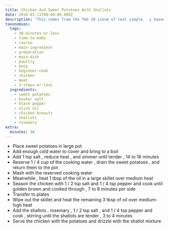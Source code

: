 ```yaml
---
title: Chicken And Sweet Potatoes With Shallots
date: 2010-01-11T00:00:00.000Z
description: "This comes from the feb 10 issue of real simple.  i haven't made it yet, but doesn't it look yummy??\r\na note they made-mash the potatoes with some of the cooking water instead of butter and milk to reduce calories and fat."
taxonomies:
  tags:
    - 30-minutes-or-less
    - time-to-make
    - course
    - main-ingredient
    - preparation
    - main-dish
    - poultry
    - easy
    - beginner-cook
    - chicken
    - meat
    - 3-steps-or-less
  ingredients:
    - sweet potatoes
    - kosher salt
    - black pepper
    - olive oil
    - chicken breasts
    - shallots
    - rosemary
extra:
  minutes: 30
---
```

 - Place sweet potatoes in large pot
 - Add enough cold water to cover and bring to a boil
 - Add 1 tsp salt , reduce heat , and simmer until tender , 14 to 16 minutes
 - Reserve 1 / 4 cup of the cooking water , drain the sweet potatoes , and return them to the pot
 - Mash with the reserved cooking water
 - Meanwhile , heat 1 tbsp of the oil in a large skillet over medium heat
 - Season the chicken with 1 / 2 tsp salt and 1 / 4 tsp pepper and cook until golden brown and cooked through , 7 to 8 minutes per side
 - Transfer to plates
 - Wipe out the skillet and heat the remaining 3 tbsp of oil over medium-high heat
 - Add the shallots , rosemary , 1 / 2 tsp salt , and 1 / 4 tsp pepper and cook , stirring until the shallots are tender , 3 to 4 minutes
 - Serve the chicken with the potatoes and drizzle with the shallot mixture
